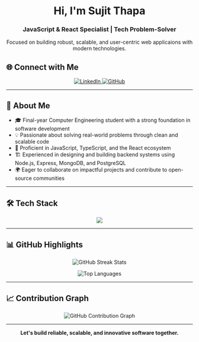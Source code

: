 <h1 align="center">Hi, I'm Sujit Thapa </h1>
<h3 align="center">JavaScript & React Specialist | Tech Problem-Solver</h3>


<p align="center">Focused on building robust, scalable, and user-centric web applicaions with modern technologies.</p>

## 🌐 Connect with Me



<p align="center">
  <a href="https://www.linkedin.com/in/sujit-raj-thapa-12265125a/" target="_blank">
    <img src="https://img.shields.io/badge/LinkedIn-%230077B5?style=for-the-badge&logo=linkedin&logoColor=white" alt="LinkedIn"/>
  </a>
  <a href="https://github.com/sujit-thapa" target="_blank">
    <img src="https://img.shields.io/badge/GitHub-%23181717?style=for-the-badge&logo=github&logoColor=white" alt="GitHub"/>
  </a>
</p>

---


## 💼 About Me

- 🎓 Final-year Computer Engineering student with a strong foundation in software development  
- 💡 Passionate about solving real-world problems through clean and scalable code  
- 🧠 Proficient in JavaScript, TypeScript, and the React ecosystem  
- 🏗️ Experienced in designing and building backend systems using Node.js, Express, MongoDB, and PostgreSQL  
- 🌍 Eager to collaborate on impactful projects and contribute to open-source communities  

---

## 🛠️ Tech Stack

<p align="center">
  <img src="https://skillicons.dev/icons?i=js,ts,react,nextjs,nodejs,express,mongodb,postgres,html,css,git,figma,reactnative" />
</p>

---

## 📊 GitHub Highlights

<p align="center">
  <img src="https://github-readme-streak-stats.herokuapp.com/?user=sujit-thapa&theme=tokyonight" alt="GitHub Streak Stats" />
</p>

<p align="center">
  <img src="https://github-readme-stats.vercel.app/api/top-langs?username=sujit-thapa&show_icons=true&locale=en&layout=compact&theme=tokyonight" alt="Top Languages" />
</p>

---

## 📈 Contribution Graph

<p align="center">
  <img src="https://github-readme-activity-graph.vercel.app/graph?username=sujit-thapa&theme=tokyonight" alt="GitHub Contribution Graph" />
</p>

---

<p align="center"><strong>Let's build reliable, scalable, and innovative software together.</strong></p>
